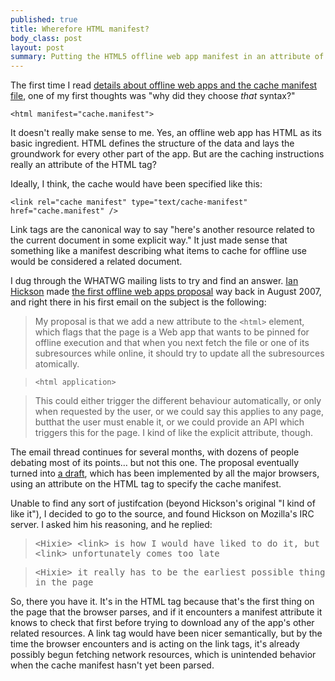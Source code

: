 ```yaml
--- 
published: true
title: Wherefore HTML manifest?
body_class: post
layout: post
summary: Putting the HTML5 offline web app manifest in an attribute of the &lt;html&gt; tag didn't make sense to me, so I asked the guy who wrote the spec.
---
```


The first time I read [details about offline web apps and the cache manifest file](http://diveintohtml5.info/offline.html), one of my first thoughts was "why did they choose *that* syntax?"

    <html manifest="cache.manifest">

It doesn't really make sense to me. Yes, an offline web app has HTML as its basic ingredient. HTML defines the structure of the data and lays the groundwork for every other part of the app. But are the caching instructions really an attribute of the HTML tag?

Ideally, I think, the cache would have been specified like this:

    <link rel="cache manifest" type="text/cache-manifest" href="cache.manifest" />

Link tags are the canonical way to say "here's another resource related to the current document in some explicit way." It just made sense that something like a manifest describing what items to cache for offline use would be considered a related document.

I dug through the WHATWG mailing lists to try and find an answer. [Ian Hickson](http://hixie.ch) made [the first offline web apps proposal](http://lists.whatwg.org/htdig.cgi/whatwg-whatwg.org/2007-August/012418.html) way back in August 2007, and right there in his first email on the subject is the following:

> My proposal is that we add a new attribute to the `<html>` element, which flags that the page is a Web app that wants to be pinned for offline execution and that when you next fetch the file or one of its subresources while online, it should try to update all the subresources atomically.

> `<html application>`

> This could either trigger the different behaviour automatically, or only when requested by the user, or we could say this applies to any page, butthat the user must enable it, or we could provide an API which triggers this for the page. I kind of like the explicit attribute, though.

The email thread continues for several months, with dozens of people debating most of its points&hellip; but not this one. The proposal eventually turned into [a draft](http://www.w3.org/TR/html5/offline.html), which has been implemented by all the major browsers, using an attribute on the HTML tag to specify the cache manifest.

Unable to find any sort of justifcation (beyond Hickson's original "I kind of like it"), I decided to go to the source, and found Hickson on Mozilla's IRC server. I asked him his reasoning, and he replied:

>   <tt>&lt;Hixie> &lt;link> is how I would have liked to do it, but &lt;link> unfortunately comes too late</tt>

>   <tt>&lt;Hixie> it really has to be the earliest possible thing in the page</tt>

So, there you have it. It's in the HTML tag because that's the first thing on the page that the browser parses, and if it encounters a manifest attribute it knows to check that first before trying to download any of the app's other related resources. A link tag would have been nicer semantically, but by the time the browser encounters and is acting on the link tags, it's already possibly begun fetching network resources, which is unintended behavior when the cache manifest hasn't yet been parsed.
